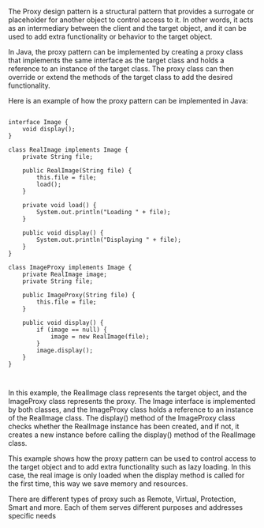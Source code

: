The Proxy design pattern is a structural pattern that provides a surrogate or placeholder for another object to control access to it. In other words, it acts as an intermediary between the client and the target object, and it can be used to add extra functionality or behavior to the target object.

In Java, the proxy pattern can be implemented by creating a proxy class that implements the same interface as the target class and holds a reference to an instance of the target class. The proxy class can then override or extend the methods of the target class to add the desired functionality.

Here is an example of how the proxy pattern can be implemented in Java:


```

interface Image {
    void display();
}

class RealImage implements Image {
    private String file;
 
    public RealImage(String file) {
        this.file = file;
        load();
    }
 
    private void load() {
        System.out.println("Loading " + file);
    }
 
    public void display() {
        System.out.println("Displaying " + file);
    }
}

class ImageProxy implements Image {
    private RealImage image;
    private String file;
 
    public ImageProxy(String file) {
        this.file = file;
    }
 
    public void display() {
        if (image == null) {
            image = new RealImage(file);
        }
        image.display();
    }
}



```

In this example, the RealImage class represents the target object, and the ImageProxy class represents the proxy. The Image interface is implemented by both classes, and the ImageProxy class holds a reference to an instance of the RealImage class. The display() method of the ImageProxy class checks whether the RealImage instance has been created, and if not, it creates a new instance before calling the display() method of the RealImage class.

This example shows how the proxy pattern can be used to control access to the target object and to add extra functionality such as lazy loading. In this case, the real image is only loaded when the display method is called for the first time, this way we save memory and resources.

There are different types of proxy such as Remote, Virtual, Protection, Smart and more. Each of them serves different purposes and addresses specific needs
